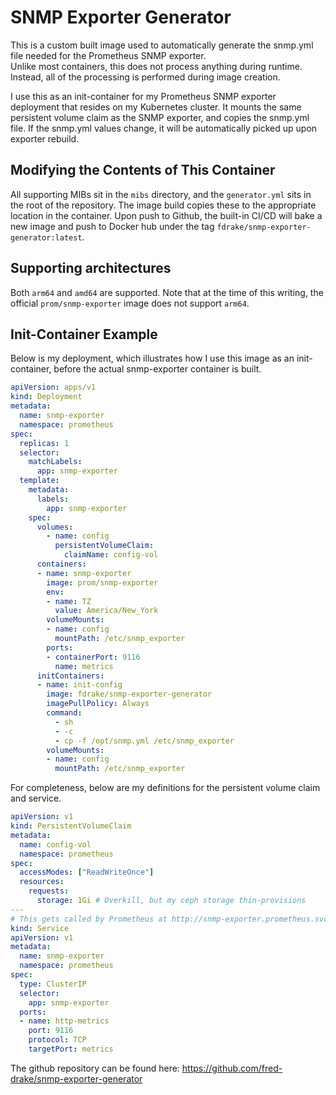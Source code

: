 # SNMP Exporter Generator

This is a custom built image used to automatically generate the snmp.yml file needed for the Prometheus SNMP exporter.  
Unlike most containers, this does not process anything during runtime.  Instead, all of the processing is performed during image creation.

I use this as an init-container for my Prometheus SNMP exporter deployment that resides on my Kubernetes cluster.  It mounts
the same persistent volume claim as the SNMP exporter, and copies the snmp.yml file.  If the snmp.yml values change, it will
be automatically picked up upon exporter rebuild.

## Modifying the Contents of This Container

All supporting MIBs sit in the `mibs` directory, and the `generator.yml` sits in the root of the repository.  The image build
copies these to the appropriate location in the container.  Upon push to Github, the built-in CI/CD will bake a new image and
push to Docker hub under the tag `fdrake/snmp-exporter-generator:latest`.

## Supporting architectures

Both `arm64` and `amd64` are supported.  Note that at the time of this writing, the official `prom/snmp-exporter` image does
not support `arm64`.

## Init-Container Example

Below is my deployment, which illustrates how I use this image as an init-container, before the actual snmp-exporter container is built.

```yaml
apiVersion: apps/v1
kind: Deployment
metadata:
  name: snmp-exporter
  namespace: prometheus
spec:
  replicas: 1
  selector:
    matchLabels:
      app: snmp-exporter
  template:
    metadata:
      labels:
        app: snmp-exporter
    spec:
      volumes:
        - name: config
          persistentVolumeClaim:
            claimName: config-vol
      containers:
      - name: snmp-exporter
        image: prom/snmp-exporter
        env:
        - name: TZ
          value: America/New_York
        volumeMounts:
        - name: config
          mountPath: /etc/snmp_exporter
        ports:
        - containerPort: 9116
          name: metrics
      initContainers:
      - name: init-config
        image: fdrake/snmp-exporter-generator
        imagePullPolicy: Always
        command:
          - sh
          - -c
          - cp -f /opt/snmp.yml /etc/snmp_exporter
        volumeMounts:
        - name: config
          mountPath: /etc/snmp_exporter

```

For completeness, below are my definitions for the persistent volume claim and service.

```yaml
apiVersion: v1
kind: PersistentVolumeClaim
metadata:
  name: config-vol
  namespace: prometheus
spec:
  accessModes: ["ReadWriteOnce"]
  resources:
    requests:
      storage: 1Gi # Overkill, but my ceph storage thin-provisions
---
# This gets called by Prometheus at http://snmp-exporter.prometheus.svc.cluster.local:9116
kind: Service
apiVersion: v1
metadata:
  name: snmp-exporter
  namespace: prometheus
spec:
  type: ClusterIP
  selector:
    app: snmp-exporter
  ports:
  - name: http-metrics
    port: 9116
    protocol: TCP
    targetPort: metrics
```

The github repository can be found here: https://github.com/fred-drake/snmp-exporter-generator
